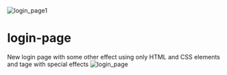 ![login_page1](https://user-images.githubusercontent.com/90175495/210352187-fd037ff4-9d18-420a-8819-83284f60ade5.png)
# login-page
New login page with some other effect 
using only HTML and CSS elements and tage with special effects
![login_page](https://user-images.githubusercontent.com/90175495/210351468-33982f8d-780f-4f89-8946-20d95451e034.png)
